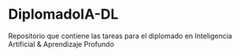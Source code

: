 # DiplomadoIA-DL
Repositorio que contiene las tareas para el diplomado en Inteligencia Artificial &amp; Aprendizaje Profundo 
